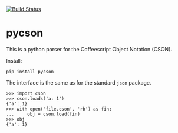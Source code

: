 [![Build Status](https://travis-ci.org/avakar/pycson.svg?branch=master)](https://travis-ci.org/avakar/pycson)

# pycson

This is a python parser for the Coffeescript Object Notation (CSON).

Install:

    pip install pycson

The interface is the same as for the standard `json` package.

    >>> import cson
    >>> cson.loads('a: 1')
    {'a': 1}
    >>> with open('file.cson', 'rb') as fin:
    ...     obj = cson.load(fin)
    >>> obj
    {'a': 1}
